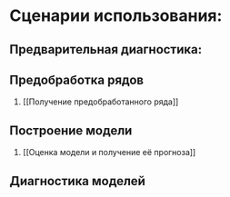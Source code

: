 # Сценарии использования:

## Предварительная диагностика:

## Предобработка рядов
1. [[Получение предобработанного ряда]]
## Построение модели
1. [[Оценка модели и получение её прогноза]]
## Диагностика моделей
